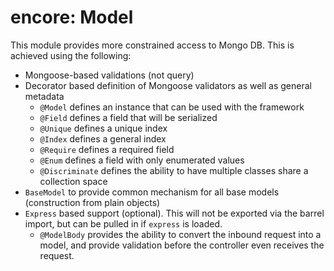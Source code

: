 encore: Model
===

This module provides more constrained access to Mongo DB.  This is achieved using the following:

  - Mongoose-based validations (not query)
  - Decorator based definition of Mongoose validators as well as general metadata
     - `@Model` defines an instance that can be used with the framework
     - `@Field` defines a field that will be serialized
     - `@Unique` defines a unique index
     - `@Index` defines a general index
     - `@Require` defines a required field
     - `@Enum` defines a field with only enumerated values
     - `@Discriminate` defines the ability to have multiple classes share a collection space
  - `BaseModel` to provide common mechanism for all base models (construction from plain objects)
  - `Express` based support (optional).  This will not be exported via the barrel import, but
    can be pulled in if `express` is loaded.    
     - `@ModelBody` provides the ability to convert the inbound request into a model, and provide
       validation before the controller even receives the request.